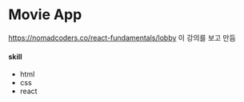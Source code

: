 # Movie App 
https://nomadcoders.co/react-fundamentals/lobby 이 강의를 보고 만듬

#### skill
- html
- css
- react
